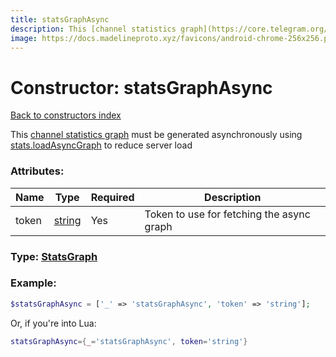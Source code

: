 ```yaml
---
title: statsGraphAsync
description: This [channel statistics graph](https://core.telegram.org/api/stats) must be generated asynchronously using [stats.loadAsyncGraph](../methods/stats.loadAsyncGraph.md) to reduce server load
image: https://docs.madelineproto.xyz/favicons/android-chrome-256x256.png
---
```

# Constructor: statsGraphAsync  
[Back to constructors index](index.md)



This [channel statistics graph](https://core.telegram.org/api/stats) must be generated asynchronously using [stats.loadAsyncGraph](../methods/stats.loadAsyncGraph.md) to reduce server load

### Attributes:

| Name     |    Type       | Required | Description |
|----------|---------------|----------|-------------|
|token|[string](../types/string.md) | Yes|Token to use for fetching the async graph|



### Type: [StatsGraph](../types/StatsGraph.md)


### Example:

```php
$statsGraphAsync = ['_' => 'statsGraphAsync', 'token' => 'string'];
```  


Or, if you're into Lua:

```lua
statsGraphAsync={_='statsGraphAsync', token='string'}

```


